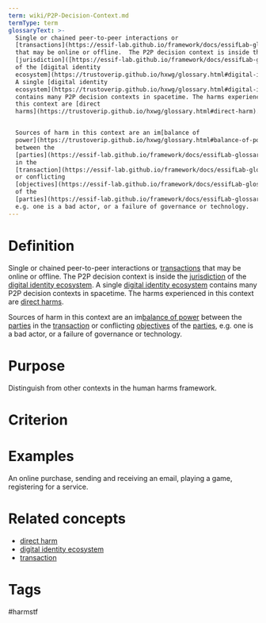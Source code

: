 ```yaml
---
term: wiki/P2P-Decision-Context.md
termType: term
glossaryText: >-
  Single or chained peer-to-peer interactions or
  [transactions](https://essif-lab.github.io/framework/docs/essifLab-glossary#transaction)
  that may be online or offline.  The P2P decision context is inside the
  [jurisdiction]([https://essif-lab.github.io/framework/docs/essifLab-glossary#jurisdiction)
  of the [digital identity
  ecosystem](https://trustoverip.github.io/hxwg/glossary.html#digital-identity-ecosystem). 
  A single [digital identity
  ecosystem](https://trustoverip.github.io/hxwg/glossary.html#digital-identity-ecosystem)
  contains many P2P decision contexts in spacetime. The harms experienced in
  this context are [direct
  harms](https://trustoverip.github.io/hxwg/glossary.html#direct-harm).


  Sources of harm in this context are an im[balance of
  power](https://trustoverip.github.io/hxwg/glossary.html#balance-of-power)
  between the
  [parties](https://essif-lab.github.io/framework/docs/essifLab-glossary#party)
  in the
  [transaction](https://essif-lab.github.io/framework/docs/essifLab-glossary#transaction)
  or conflicting
  [objectives](https://essif-lab.github.io/framework/docs/essifLab-glossary#objective)
  of the
  [parties](https://essif-lab.github.io/framework/docs/essifLab-glossary#party),
  e.g. one is a bad actor, or a failure of governance or technology.
---
```

# Definition
Single or chained peer-to-peer interactions or [transactions](https://essif-lab.github.io/framework/docs/essifLab-glossary#transaction) that may be online or offline.  The P2P decision context is inside the [jurisdiction]([https://essif-lab.github.io/framework/docs/essifLab-glossary#jurisdiction) of the [digital identity ecosystem](https://trustoverip.github.io/hxwg/glossary.html#digital-identity-ecosystem).  A single [digital identity ecosystem](https://trustoverip.github.io/hxwg/glossary.html#digital-identity-ecosystem) contains many P2P decision contexts in spacetime. The harms experienced in this context are [direct harms](https://trustoverip.github.io/hxwg/glossary.html#direct-harm).

Sources of harm in this context are an im[balance of power](https://trustoverip.github.io/hxwg/glossary.html#balance-of-power) between the [parties](https://essif-lab.github.io/framework/docs/essifLab-glossary#party) in the [transaction](https://essif-lab.github.io/framework/docs/essifLab-glossary#transaction) or conflicting [objectives](https://essif-lab.github.io/framework/docs/essifLab-glossary#objective) of the [parties](https://essif-lab.github.io/framework/docs/essifLab-glossary#party), e.g. one is a bad actor, or a failure of governance or technology. 
# Purpose
Distinguish from other contexts in the human harms framework.
# Criterion
# Examples
An online purchase, sending and receiving an email, playing a game, registering for a service.
# Related concepts
* [direct harm](https://trustoverip.github.io/hxwg/glossary.html#direct-harm)
* [digital identity ecosystem](https://trustoverip.github.io/hxwg/glossary.html#digital-identity-ecosystem) 
* [transaction](https://essif-lab.github.io/framework/docs/essifLab-glossary#transaction)
# Tags
 #harmstf